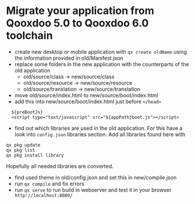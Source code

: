 # Migrate your application from Qooxdoo 5.0 to Qooxdoo 6.0 toolchain

-   create new desktop or mobile application with `qx create oldName`
    using the information provided in old/Manifest.json
-   replace some folders in the new application with the counterparts of
    the old application
    -   old/source/class -> new/source/class
    -   old/source/resource -> new/source/resource
    -   old/source/translation -> new/source/translation
-   move old/source/index.html to new/source/boot/index.html
-   add this into new/source/boot/index.html just before `</head>`

```
  ${preBootJs}
  <script type="text/javascript" src="${appPath}boot.js"></script>
```

-   find out which libraries are used in the old application. For this
    have a look into `config.json` libraries section. Add all libraries
    found here with 

```
qx pkg update
qx pkg list  
qx pkg install library
```

Hopefully all needed libraries are converted.

-   find used theme in old/config.json and set this in new/compile.json
-   run `qx compile` and fix errors
-   run `qx serve` to run build in webserver and test it in your browser `
    http://localhost:8080/`
